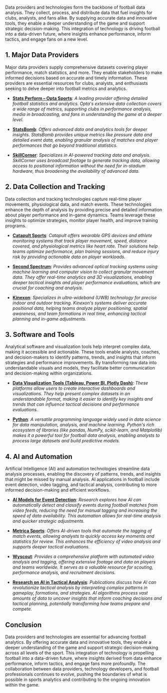 Data providers and technologies form the backbone of football data analysis. They collect, process, and distribute data that fuel insights for clubs, analysts, and fans alike. By supplying accurate data and innovative tools, they enable a deeper understanding of the game and support strategic decision-making. This integration of technology is driving football into a data-driven future, where insights enhance performance, inform tactics, and engage fans on a new level.

## 1. Major Data Providers

Major data providers supply comprehensive datasets covering player performance, match statistics, and more. They enable stakeholders to make informed decisions based on accurate and timely information. These providers are essential resources for clubs, analysts, and enthusiasts seeking to delve deeper into football metrics and analytics.

- [**Stats Perform – Opta Sports**](https://www.statsperform.com/opta/): *A leading provider offering detailed football statistics and analytics. Opta's extensive data collection covers a wide range of metrics, supporting clubs in performance analysis, media in broadcasting, and fans in understanding the game at a deeper level.*

- [**StatsBomb**](https://statsbomb.com/): *Offers advanced data and analytics tools for deeper insights. StatsBomb provides unique metrics like pressure data and detailed event data, enabling granular analysis of matches and player performances that go beyond traditional statistics.*

- [**SkillCorner**](https://skillcorner.com/): *Specializes in AI-powered tracking data and analysis. SkillCorner uses broadcast footage to generate tracking data, allowing access to positional information without the need for in-stadium hardware, thus broadening the availability of advanced data.*

## 2. Data Collection and Tracking

Data collection and tracking technologies capture real-time player movements, physiological data, and match events. These technologies enhance the depth of analysis by providing precise and detailed information about player performance and in-game dynamics. Teams leverage these insights to optimize strategies, monitor player health, and improve training programs.

- [**Catapult Sports**](https://www.catapult.com/): *Catapult offers wearable GPS devices and athlete monitoring systems that track player movement, speed, distance covered, and physiological metrics like heart rate. Their solutions help teams optimize performance, plan training sessions, and reduce injury risk by providing actionable data on player workloads.*

- [**Second Spectrum**](https://www.secondspectrum.com/index.html): *Provides advanced optical tracking systems using machine learning and computer vision to collect granular movement data. They offer real-time analytics and 3D visualizations, enabling deeper tactical insights and player performance evaluations, which are crucial for coaching and analysis.*

- [**Kinexon**](https://kinexon-sports.com/sports/football/): *Specializes in ultra-wideband (UWB) technology for precise indoor and outdoor tracking. Kinexon's systems deliver accurate positional data, helping teams analyze player positioning, spatial awareness, and team formations in real time, enhancing tactical planning and in-game adjustments.*

## 3. Software and Tools

Analytical software and visualization tools help interpret complex data, making it accessible and actionable. These tools enable analysts, coaches, and decision-makers to identify patterns, trends, and insights that inform strategies and performance improvements. By transforming raw data into understandable visuals and models, they facilitate better communication and decision-making within organizations.

- [**Data Visualization Tools (Tableau, Power BI, Plotly Dash)**](https://thepfsa.co.uk/top-data-visualisation-tools-for-football-data-enthusiasts/): *These platforms allow users to create interactive dashboards and visualizations. They help present complex datasets in an understandable format, making it easier to identify key insights and trends that can influence tactical decisions and performance evaluations.*

- [**Python**](https://www.python.org/): *A versatile programming language widely used in data science for data manipulation, analysis, and machine learning. Python's rich ecosystem of libraries (like pandas, NumPy, scikit-learn, and Matplotlib) makes it a powerful tool for football data analysis, enabling analysts to process large datasets and build predictive models.*

## 4. AI and Automation

Artificial Intelligence (AI) and automation technologies streamline data analysis processes, enabling the discovery of patterns, trends, and insights that might be missed by manual analysis. AI applications in football include event detection, video tagging, and tactical analysis, contributing to more informed decision-making and efficient workflows.

- [**AI Models for Event Detection**](https://journals.plos.org/plosone/article?id=10.1371/journal.pone.0298107): *Research explores how AI can automatically detect and classify events during football matches from video feeds, reducing the need for manual tagging and increasing the speed of data availability. This automation allows for real-time analysis and quicker strategic adjustments.*

- [**Metrica Sports**](https://metrica-sports.com/smart-tagging-football-analysis/): *Offers AI-driven tools that automate the tagging of match events, allowing analysts to quickly access key moments and statistics for review. This enhances the efficiency of video analysis and supports deeper tactical evaluations.*

- [**Wyscout**](https://www.hudl.com/products/wyscout): *Provides a comprehensive platform with automated video analysis and tagging, offering extensive footage and data on players and teams worldwide. It serves as a valuable resource for scouting, performance analysis, and recruitment decisions.*

- [**Research on AI in Tactical Analysis**](https://www.researchgate.net/publication/384467012_Can_artificial_intelligence_revolutionize_soccer_tactical_analysis): *Publications discuss how AI can revolutionize tactical analysis by interpreting complex patterns in gameplay, formations, and strategies. AI algorithms process vast amounts of data to uncover insights that inform coaching decisions and tactical planning, potentially transforming how teams prepare and compete.*

## Conclusion

Data providers and technologies are essential for advancing football analytics. By offering accurate data and innovative tools, they enable a deeper understanding of the game and support strategic decision-making across all levels of the sport. This integration of technology is propelling football into a data-driven future, where insights derived from data enhance performance, inform tactics, and engage fans more profoundly. The collaboration between data providers, technology developers, and football professionals continues to evolve, pushing the boundaries of what is possible in sports analytics and contributing to the ongoing innovation within the game.